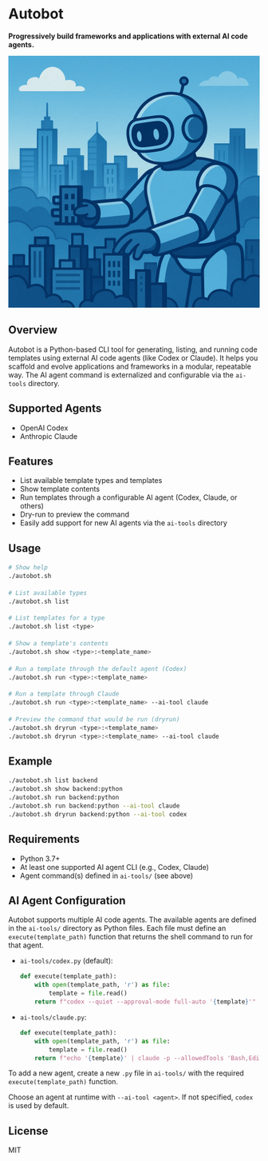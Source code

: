 # Autobot

**Progressively build frameworks and applications with external AI code agents.**

![Autobot Logo](images/autobot.png)

## Overview
Autobot is a Python-based CLI tool for generating, listing, and running code templates using external AI code agents (like Codex or Claude). It helps you scaffold and evolve applications and frameworks in a modular, repeatable way. The AI agent command is externalized and configurable via the `ai-tools` directory.

## Supported Agents
- OpenAI Codex
- Anthropic Claude

## Features
- List available template types and templates
- Show template contents
- Run templates through a configurable AI agent (Codex, Claude, or others)
- Dry-run to preview the command
- Easily add support for new AI agents via the `ai-tools` directory

## Usage

```sh
# Show help
./autobot.sh

# List available types
./autobot.sh list

# List templates for a type
./autobot.sh list <type>

# Show a template's contents
./autobot.sh show <type>:<template_name>

# Run a template through the default agent (Codex)
./autobot.sh run <type>:<template_name>

# Run a template through Claude
./autobot.sh run <type>:<template_name> --ai-tool claude

# Preview the command that would be run (dryrun)
./autobot.sh dryrun <type>:<template_name>
./autobot.sh dryrun <type>:<template_name> --ai-tool claude
```

## Example
```sh
./autobot.sh list backend
./autobot.sh show backend:python
./autobot.sh run backend:python
./autobot.sh run backend:python --ai-tool claude
./autobot.sh dryrun backend:python --ai-tool codex
```

## Requirements
- Python 3.7+
- At least one supported AI agent CLI (e.g., Codex, Claude)
- Agent command(s) defined in `ai-tools/` (see above)

## AI Agent Configuration

Autobot supports multiple AI code agents. The available agents are defined in the `ai-tools/` directory as Python files. Each file must define an `execute(template_path)` function that returns the shell command to run for that agent.

- `ai-tools/codex.py` (default):
  ```python
  def execute(template_path):
      with open(template_path, 'r') as file:
          template = file.read()
      return f"codex --quiet --approval-mode full-auto '{template}'"
  ```
- `ai-tools/claude.py`:
  ```python
  def execute(template_path):
      with open(template_path, 'r') as file:
          template = file.read()
      return f"echo '{template}' | claude -p --allowedTools 'Bash,Edit,Write'"
  ```

To add a new agent, create a new `.py` file in `ai-tools/` with the required `execute(template_path)` function.

Choose an agent at runtime with `--ai-tool <agent>`. If not specified, `codex` is used by default.

## License
MIT
